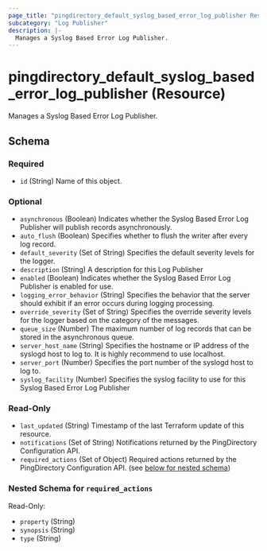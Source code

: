 ```yaml
---
page_title: "pingdirectory_default_syslog_based_error_log_publisher Resource - terraform-provider-pingdirectory"
subcategory: "Log Publisher"
description: |-
  Manages a Syslog Based Error Log Publisher.
---
```


# pingdirectory_default_syslog_based_error_log_publisher (Resource)

Manages a Syslog Based Error Log Publisher.



<!-- schema generated by tfplugindocs -->
## Schema

### Required

- `id` (String) Name of this object.

### Optional

- `asynchronous` (Boolean) Indicates whether the Syslog Based Error Log Publisher will publish records asynchronously.
- `auto_flush` (Boolean) Specifies whether to flush the writer after every log record.
- `default_severity` (Set of String) Specifies the default severity levels for the logger.
- `description` (String) A description for this Log Publisher
- `enabled` (Boolean) Indicates whether the Syslog Based Error Log Publisher is enabled for use.
- `logging_error_behavior` (String) Specifies the behavior that the server should exhibit if an error occurs during logging processing.
- `override_severity` (Set of String) Specifies the override severity levels for the logger based on the category of the messages.
- `queue_size` (Number) The maximum number of log records that can be stored in the asynchronous queue.
- `server_host_name` (String) Specifies the hostname or IP address of the syslogd host to log to. It is highly recommend to use localhost.
- `server_port` (Number) Specifies the port number of the syslogd host to log to.
- `syslog_facility` (Number) Specifies the syslog facility to use for this Syslog Based Error Log Publisher

### Read-Only

- `last_updated` (String) Timestamp of the last Terraform update of this resource.
- `notifications` (Set of String) Notifications returned by the PingDirectory Configuration API.
- `required_actions` (Set of Object) Required actions returned by the PingDirectory Configuration API. (see [below for nested schema](#nestedatt--required_actions))

<a id="nestedatt--required_actions"></a>
### Nested Schema for `required_actions`

Read-Only:

- `property` (String)
- `synopsis` (String)
- `type` (String)



